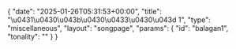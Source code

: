 {
    "date": "2025-01-26T05:31:53+00:00",
    "title": "\u0431\u0430\u043b\u0430\u0433\u0430\u043d 1",
    "type": "miscellaneous",
    "layout": "songpage",
    "params": {
        "id": "balagan1",
        "tonality": ""
    }
}